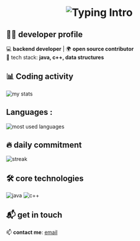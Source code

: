 
<h1 align="center">
  <img src="https://readme-typing-svg.demolab.com?font=Fira+Code&pause=1000&color=22D3EE&center=true&width=500&lines=Hi%2C+I'm+Mudassir+Ahraf" alt="Typing Intro" />
</h1>

## 👨‍💻 developer profile
💻 **backend developer** | 🌍 **open source contributor**  
🔧 tech stack: **java, c++, data structures**  

## 📊 Coding activity
![my stats](https://github-readme-stats.vercel.app/api?username=mudassir-92&show_icons=true&hide_border=true)
## Languages :
![most used languages](https://github-readme-stats.vercel.app/api/top-langs/?username=mudassir-92&layout=compact&hide=html,css)

## 🔥 daily commitment
![streak](https://github-readme-streak-stats.herokuapp.com/?user=mudassir-92&theme=dark)

## 🛠️ core technologies
![java](https://img.shields.io/badge/java-%23ED8B00.svg?logo=java&logoColor=white)
![c++](https://img.shields.io/badge/c++-%2300599C.svg?logo=c%2B%2B&logoColor=white)

## 📬 get in touch
📫 **contact me**: [email](mailto:gem920se@gmail.com)
